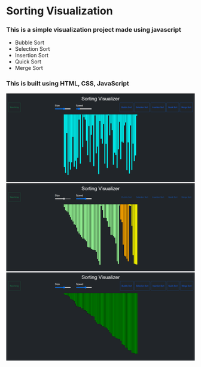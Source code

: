 
# Sorting Visualization
### This is a simple visualization project made using javascript 
- Bubble Sort 
- Selection Sort
- Insertion Sort
- Quick Sort
- Merge Sort

### This is built using HTML, CSS, JavaScript <br/>


<img src="/img/img1.png"> <br/>
<img src="/img/img2.png"> <br/>
<img src="/img/img3.png"> <br/>
